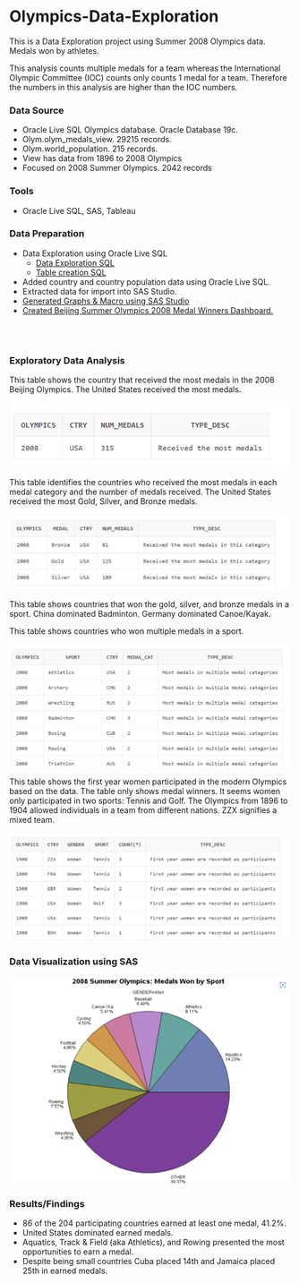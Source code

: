 # Olympics-Data-Exploration

This is a Data Exploration project using Summer 2008 Olympics data.  Medals won by athletes.

<p>This analysis counts multiple medals for a team whereas the International Olympic Committee (IOC) counts only counts 1 medal for a team.  Therefore the numbers in this analysis are higher than the IOC numbers. </p>

### Data Source
- Oracle Live SQL Olympics database.  Oracle Database 19c.
- Olym.olym_medals_view. 29215 records.
- Olym.world_population.  215 records.
- View has data from 1896 to 2008 Olympics
- Focused on 2008 Summer Olympics. 2042 records

### Tools
- Oracle Live SQL, SAS, Tableau

### Data Preparation
- Data Exploration using Oracle Live SQL
   - [Data Exploration SQL](https://github.com/Sarah269/Olympics-Data-Exploration/blob/main/Olympics_2008.txt)
   - [Table creation SQL](https://github.com/Sarah269/Olympics-Data-Exploration/blob/main/Olympics2008_AddData.txt)
- Added country and country population data using Oracle Live SQL.
- Extracted data for import into SAS Studio.
- [Generated Graphs & Macro using SAS Studio](https://github.com/Sarah269/Olympics-Data-Exploration/tree/main/SAS)
- [Created Beijing Summer Olympics 2008 Medal Winners Dashboard.](https://public.tableau.com/views/BeijingSummerOlympics2008/Dashboard1?:language=en-US&:display_count=n&:origin=viz_share_link)

<br></br>

### Exploratory Data Analysis
<p>This table shows the country that received the most medals in the 2008 Beijing Olympics.  The United States received the most medals.</p>

![Country with Most Medals](https://github.com/Sarah269/Olympics-Data-Exploration/blob/main/CountryMostMedals.png)

<p>This table identifies the countries who received the most medals in each medal category and the number of medals received.  The United States received the most Gold, Silver, and Bronze medals.</p>

![Country with Most Gold, Silver, & Bronze Medals](https://github.com/Sarah269/Olympics-Data-Exploration/blob/main/CountryMostGoldSilverBronze.png)

<p>This table shows countries that won the gold, silver, and bronze medals in a sport.   China dominated Badminton.  Germany dominated Canoe/Kayak.</p>

<p> This table shows countries who won multiple medals in a sport.</p>

![Countries Won Medals in Multiple Categories in a Sport](https://github.com/Sarah269/Olympics-Data-Exploration/blob/main/CountryMultipleMedalsInSport.png)

<p>This table shows the first year women participated in the modern Olympics based on the data.  The table only shows medal winners.  It seems women only participated in two sports:  Tennis and Golf.  The Olympics from 1896 to 1904 allowed individuals in a team from different nations.  ZZX signifies a mixed team.</p>

![Earliest Year Women Participated in Olympics](https://github.com/Sarah269/Olympics-Data-Exploration/blob/main/FirstYearWomenInOlympics.png
)

### Data Visualization using SAS

![Pie Chart](https://github.com/Sarah269/Olympics-Data-Exploration/blob/main/SAS/Proc_gchart_Pie.png)

### Results/Findings
- 86 of the 204 participating countries earned at least one medal, 41.2%.
- United States dominated earned medals.
- Aquatics, Track & Field (aka Athletics), and Rowing presented the most opportunities to earn a medal.
- Despite being small countries Cuba placed 14th and Jamaica placed 25th in earned medals.


